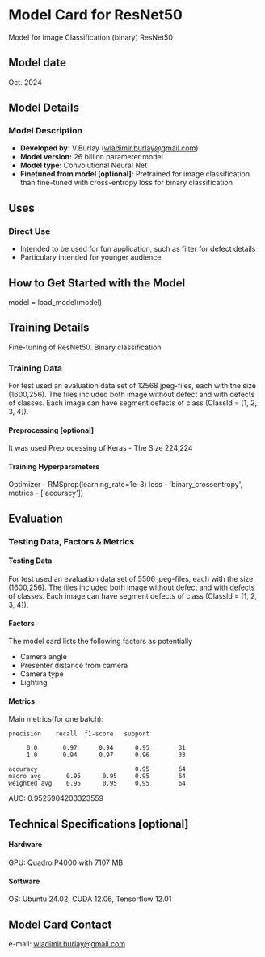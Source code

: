 # Model Card for ResNet50

Model for Image Classification (binary) ResNet50

## Model date
Oct. 2024

## Model Details

### Model Description

- **Developed by:** V.Burlay (wladimir.burlay@gmail.com)
- **Model version:** 26 billion parameter model
- **Model type:** Convolutional Neural Net
- **Finetuned from model [optional]:** Pretrained for image classification than fine-tuned with cross-entropy loss for binary classification

## Uses

### Direct Use

- Intended to be used for fun application, such as filter for defect details
- Particulary intended for younger audience

## How to Get Started with the Model

model = load_model(model)

## Training Details

Fine-tuning of ResNet50. Binary classification

### Training Data

For test used an evaluation data set of 12568 jpeg-files,
each with the size (1600,256). The files included both image without
defect and with defects of classes. Each image can have segment defects 
of class (ClassId = [1, 2, 3, 4]).

#### Preprocessing [optional]

It was used Preprocessing of Keras - The Size 224,224

#### Training Hyperparameters

Optimizer - RMSprop(learning_rate=1e-3)
loss - 'binary_crossentropy',
metrics - ['accuracy'])

## Evaluation

### Testing Data, Factors & Metrics

#### Testing Data

For test used an evaluation data set of 5506 jpeg-files,
each with the size (1600,256). The files included both image without
defect and with defects of classes. Each image can have segment defects 
of class (ClassId = [1, 2, 3, 4]).

#### Factors
The model card lists the following factors as potentially
* Camera angle
* Presenter distance from camera
* Camera type
* Lighting

#### Metrics

Main metrics(for one batch):

    precision    recall  f1-score   support

         0.0       0.97      0.94      0.95        31
         1.0       0.94      0.97      0.96        33

    accuracy                           0.95        64
    macro avg       0.95      0.95     0.95        64
    weighted avg    0.95      0.95     0.95        64

AUC: 0.9525904203323559

## Technical Specifications [optional]

#### Hardware

GPU: Quadro P4000 with 7107 MB

#### Software

OS: Ubuntu 24.02, CUDA 12.06, Tensorflow 12.01

## Model Card Contact
e-mail: wladimir.burlay@gmail.com